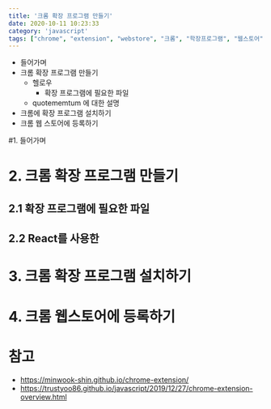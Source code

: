 ```yaml
---
title: '크롬 확장 프로그램 만들기'
date: 2020-10-11 10:23:33
category: 'javascript'
tags: ["chrome", "extension", "webstore", "크롬", "학장프로그램", "웹스토어"]
---
```


- 들어가며
- 크롬 확장 프로그램 만들기
  - 헬로우
    - 확장 프로그램에 필요한 파일
  - quotememtum 에 대한 설명
- 크롬에 확장 프로그램 설치하기
- 크롬 웹 스토어에 등록하기

#1.  들어가며

# 2. 크롬 확장 프로그램 만들기

## 2.1 확장 프로그램에 필요한 파일

## 2.2 React를 사용한 

# 3. 크롬 확장 프로그램 설치하기

# 4. 크롬 웹스토어에 등록하기



# 참고

- https://minwook-shin.github.io/chrome-extension/
- https://trustyoo86.github.io/javascript/2019/12/27/chrome-extension-overview.html